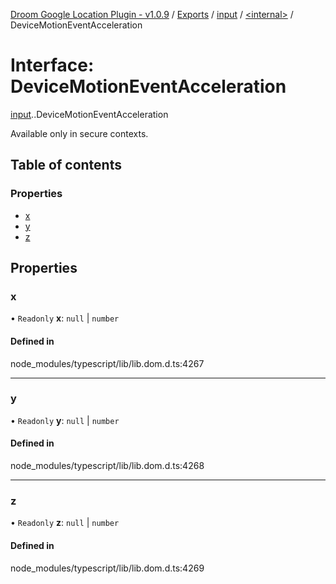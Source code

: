 [Droom Google Location Plugin - v1.0.9](../README.md) / [Exports](../modules.md) / [input](../modules/input.md) / [<internal\>](../modules/input._internal_.md) / DeviceMotionEventAcceleration

# Interface: DeviceMotionEventAcceleration

[input](../modules/input.md).[<internal>](../modules/input._internal_.md).DeviceMotionEventAcceleration

Available only in secure contexts.

## Table of contents

### Properties

- [x](input._internal_.DeviceMotionEventAcceleration.md#x)
- [y](input._internal_.DeviceMotionEventAcceleration.md#y)
- [z](input._internal_.DeviceMotionEventAcceleration.md#z)

## Properties

### x

• `Readonly` **x**: ``null`` \| `number`

#### Defined in

node_modules/typescript/lib/lib.dom.d.ts:4267

___

### y

• `Readonly` **y**: ``null`` \| `number`

#### Defined in

node_modules/typescript/lib/lib.dom.d.ts:4268

___

### z

• `Readonly` **z**: ``null`` \| `number`

#### Defined in

node_modules/typescript/lib/lib.dom.d.ts:4269
